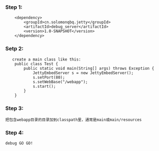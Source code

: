 ### Step 1:
        <dependency>
            <groupId>cn.solomonqbq.jetty</groupId>
            <artifactId>debug_server</artifactId>
            <version>1.0-SNAPSHOT</version>
        </dependency>

### Setp 2:
       create a main class like this:
        public class Test {
            public static void main(String[] args) throws Exception {
                JettyEmbedServer s = new JettyEmbedServer();
                s.setPort(80);
                s.setWebBase("/webapp");
                s.start();
            }
        }
### Step 3:
    把包含webapp目录的目录加到classpath里，通常是main或main/resources


### Step 4:
    debug GO GO!